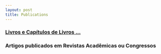 ```yaml
---
layout: post
title: Publications
---
```


### [Livros e Capítulos de Livros ...](livros.html)


### Artigos publicados em Revistas Acadêmicas ou Congressos

<html>
 <script src="https://bibbase.org/service/mendeley/fb329fcb-394b-3686-a7d8-4373fd71ca2d?jsonp=1"></script> 
</html>





